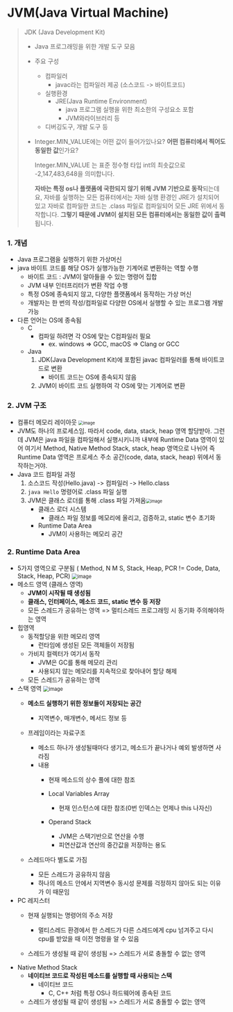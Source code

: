# JVM(Java Virtual Machine)

> JDK (Java Development Kit)
>
> - Java 프로그래밍을 위한 개발 도구 모음
> - 주요 구성
>   - 컴파일러
>     - javac라는 컴파일러 제공 (소스코드 -> 바이트코드)
>   - 실행환경
>     - JRE(Java Runtime Environment)
>       - java 프로그램 실행을 위한 최소한의 구성요소 포함
>       - JVM와라이브러리 등
>   - 디버깅도구, 개발 도구 등
>
> - Integer.MIN_VALUE에는 어떤 값이 들어가있나요? **어떤 컴퓨터에서 찍어도 동일한 값**인가요?
>
>   Integer.MIN_VALUE 는 표준 정수형 타입 int의 최솟값으로 -2,147,483,648을 의미합니다.
>
>   **자바는 특정 os나 플랫폼에 국한되지 않기 위해 JVM 기반으로 동작**되는데요, 자바를 실행하는 모든 컴퓨터에서는 자바 실행 환경인 JRE가 설치되어 있고 자바로 컴파일한 코드는 .class 파일로 컴파일되어 모든 JRE 위에서 동작합니다. **그렇기 때문에 JVM이 설치된 모든 컴퓨터에서는 동일한 값이 출력**됩니다.



### 1. 개념

- Java 프로그램을 실행하기 위한 가상머신
- java 바이트 코드를 해당 OS가 실행가능한 기계어로 변환하는 역할 수행
  - 바이트 코드 : JVM이 알아들을 수 있는 명령어 집합
  - JVM 내부 인터프리터가 변환 작업 수행
  - 특정 OS에 종속되지 않고, 다양한 플랫폼에서 동작하는 가상 머신
  - 개발자는 한 번의 작성/컴파일로 다양한 OS에서 실행할 수 있는 프로그램 개발 가능
- 다른 언어는 OS에 종속됨
  - C
    - 컴파일 하려면 각 OS에 맞는 C컴파일러 필요
      - ex. windows => GCC, macOS => Clang or GCC
  - Java
    1. JDK(Java Development Kit)에 포함된 javac 컴파일러를 통해 바이트코드로 변환
       * 바이트 코드는 OS에 종속되지 않음
    2. JVM이 바이트 코드 실행하여 각 OS에 맞는 기계어로 변환



### 2. JVM 구조

* 컴퓨터 메모리 레이아웃
  <img src="https://github.com/SSAFAST/ssafast/assets/70613905/5a9e349b-2655-4400-b081-7e9030b1c146" alt="image" style="zoom:67%;" />
* JVM도 하나의 프로세스임. 따라서 code, data, stack, heap 영역 할당받아.
  그런데 JVM은 java 파일을 컴파일해서 실행시키니까 내부에 Runtime Data 영역이 있어
  여기서 Method, Native Method Stack, stack, heap 영역으로 나뉘어
  즉 Runtime Data 영역은 프로세스 주소 공간(code, data, stack, heap) 위에서 동작하는거야.
* Java 코드 컴파일 과정
  1.  소스코드 작성(Hello.java) -> 컴파일러 -> Hello.class
  2. `java Hello` 명령어로 .class 파일 실행
  3. JVM은 클래스 로더를 통해 .class 파일 가져옴<img src="https://github.com/SSAFAST/ssafast/assets/70613905/34cafb6d-a47e-4a6f-bdf5-0f1828e6308d" alt="image" style="zoom:67%;" />
     * 클래스 로더 시스템
       * 클래스 파일 정보를 메모리에 올리고, 검증하고, static 변수 초기화
     * Runtime Data Area
       * JVM이 사용하는 메모리 공간



### 2. Runtime Data Area

* 5가지 영역으로 구분됨 ( Method, N M S, Stack, Heap, PCR != Code, Data, Stack, Heap, PCR)
  <img src="https://github.com/SSAFAST/ssafast/assets/70613905/6d0bc4be-fbbd-4063-8333-f0ff6b9af378" alt="image" style="zoom:80%;" />
* 메소드 영역 (클래스 영역)
  * **JVM이 시작될 때 생성됨**
  * **클래스, 인터페이스, 메소드 코드, static 변수 등 저장**
  * 모든 스레드가 공유하는 영역 => 멀티스레드 프로그래밍 시 동기화 주의해야하는 영역
* 힙영역
  * 동적할당을 위한 메모리 영역
    * 런타임에 생성된 모든 객체들이 저장됨
  * 가비지 컬렉터가 여기서 동작
    * JVM은 GC를 통해 메모리 관리
    * 사용되지 않는 메모리를 지속적으로 찾아내어 할당 해제
  * 모든 스레드가 공유하는 영역
* 스택 영역
  <img src="https://github.com/SSAFAST/ssafast/assets/70613905/fc72dace-3c06-4731-82b3-6cea2e7d51de" alt="image" style="zoom:80%;" />
  * **메소드 실행하기 위한 정보들이 저장되는 공간**
    * 지역변수, 매개변수, 메서드 정보 등
  * 프레임이라는 자료구조
    * 메소드 하나가 생성될때마다 생기고, 메소드가 끝나거나 예외 발생하면 사라짐
    * 내용
      * 현재 메소드의 상수 풀에 대한 참조
      * Local Variables Array
        * 현재 인스턴스에 대한 참조(0번 인덱스는 언제나 this 나자신)
  
      * Operand Stack
        * JVM은 스택기반으로 연산을 수행
        * 피연산값과 연산의 중간값을 저장하는 용도
  
  * 스레드마다 별도로 가짐
    - 모든 스레드가 공유하지 않음
    - 하나의 메소드 안에서 지역변수 동시성 문제를 걱정하지 않아도 되는 이유가 이 때문임
* PC 레지스터
  * 현재 실행되는 명령어의 주소 저장
    * 멀티스레드 환경에서 한 스레드가 다른 스레드에게 cpu 넘겨주고 다시 cpu를 받았을 때 이전 명령을 알 수 있음

  * 스레드가 생성될 때 같이 생성됨 => 스레드가 서로 충돌할 수 없는 영역
* Native Method Stack
  * **네이티브 코드로 작성된 메소드를 실행할 때 사용되는 스택**
    * 네이티브 코드
      * C, C++ 처럼 특정 OS나 하드웨어에 종속된 코드
  * 스레드가 생성될 때 같이 생성됨 => 스레드가 서로 충돌할 수 없는 영역

